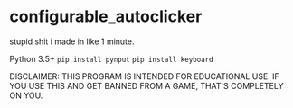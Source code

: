 # configurable_autoclicker

stupid shit i made in like 1 minute.

Python 3.5+
`pip install pynput`
`pip install keyboard`

DISCLAIMER: THIS PROGRAM IS INTENDED FOR EDUCATIONAL USE. IF YOU USE THIS AND GET BANNED FROM A GAME, THAT'S COMPLETELY ON YOU.
